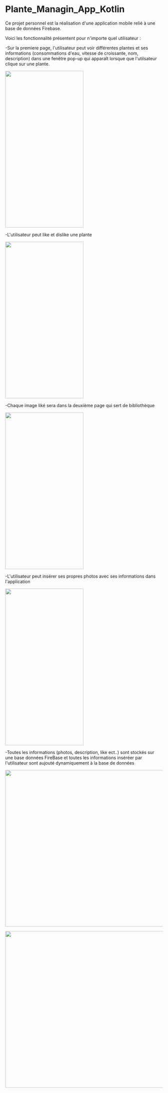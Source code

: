 # Plante_Managin_App_Kotlin

Ce projet personnel est la réalisation d'une application mobile relié à une base de données Firebase.

Voici les fonctionnalité présentent pour n'importe quel utilisateur :

-Sur la premiere page, l'utilisateur peut voir différentes plantes et ses informations (consommations d'eau, vitesse de croissante, nom, description) dans une
fenêtre pop-up qui apparaît lorsque que l'utilsateur clique sur une plante.


<a href="url"><img src="https://user-images.githubusercontent.com/90316879/155197779-46c7c907-cd51-4d2e-8917-30e5221710d1.jpg" align="center" height="500" width="250" ></a>


-L'utilisateur peut like et dislike une plante

<a href="url"><img src="https://user-images.githubusercontent.com/90316879/155198837-9bc53916-8609-4dae-ad14-3eae78849743.jpg" align="center" height="500" width="250" ></a>

-Chaque image liké sera dans la deuxième page qui sert de bibliothèque

<a href="url"><img src="https://user-images.githubusercontent.com/90316879/155210099-eb142cc4-91ab-422f-b727-8f2164ce4257.jpg" align="center" height="500" width="250" ></a>

-L'utilisateur peut insérer ses propres photos avec ses informations dans l'application

<a href="url"><img src="https://user-images.githubusercontent.com/90316879/155211587-c4b33152-7ccb-495a-b89d-d3de099d8fc0.jpg" align="center" height="500" width="250" ></a>

-Toutes les informations (photos, description, like ect..) sont stockés sur une base données FireBase et toutes les informations inséréer par l'utilisateur sont aujouté dynamiquement à la base de données

<a href="url"><img src="https://user-images.githubusercontent.com/90316879/155211823-15a43e34-76f3-429c-967e-f8f1bfa7ae54.png" align="center" height="500" width="750" ></a>

<a href="url"><img src="" align="center" height="500" width="700" ></a>
